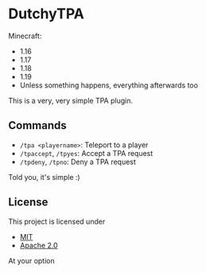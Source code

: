 # DutchyTPA
Minecraft:
- 1.16
- 1.17
- 1.18
- 1.19
- Unless something happens, everything afterwards too

This is a very, very simple TPA plugin.

## Commands
- ``/tpa <playername>``: Teleport to a player
- ``/tpaccept``, ``/tpyes``: Accept a TPA request
- ``/tpdeny``, ``/tpno``: Deny a TPA request

Told you, it's simple :)

## License
This project is licensed under
- [MIT](LICENSE-MIT)
- [Apache 2.0](LICENSE-APACHE)

At your option
